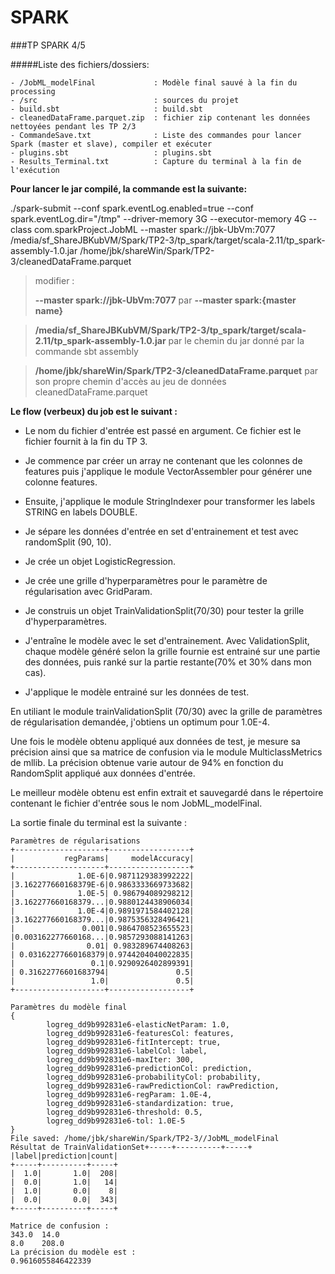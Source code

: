 # SPARK

###TP SPARK 4/5

#####Liste des fichiers/dossiers:

    - /JobML_modelFinal             : Modèle final sauvé à la fin du processing
    - /src                          : sources du projet
    - build.sbt                     : build.sbt
    - cleanedDataFrame.parquet.zip  : fichier zip contenant les données nettoyées pendant les TP 2/3
    - CommandeSave.txt              : Liste des commandes pour lancer Spark (master et slave), compiler et exécuter
    - plugins.sbt                   : plugins.sbt
    - Results_Terminal.txt          : Capture du terminal à la fin de l'exécution



**Pour lancer le jar compilé, la commande est la suivante:**

./spark-submit --conf spark.eventLog.enabled=true --conf spark.eventLog.dir="/tmp" --driver-memory 3G --executor-memory 4G --class com.sparkProject.JobML --master spark://jbk-UbVm:7077 /media/sf_ShareJBKubVM/Spark/TP2-3/tp_spark/target/scala-2.11/tp_spark-assembly-1.0.jar /home/jbk/shareWin/Spark/TP2-3/cleanedDataFrame.parquet

> modifier :
> 
> **--master spark://jbk-UbVm:7077** par **--master spark:{master name}**


> **/media/sf_ShareJBKubVM/Spark/TP2-3/tp_spark/target/scala-2.11/tp_spark-assembly-1.0.jar** par le chemin du jar donné par la commande sbt assembly 

> **/home/jbk/shareWin/Spark/TP2-3/cleanedDataFrame.parquet** par son propre chemin d'accès au jeu de données cleanedDataFrame.parquet



**Le flow (verbeux) du job est le suivant :**

 -  Le nom du fichier d'entrée est passé en argument. Ce fichier est le fichier fournit à la fin du TP 3.

 -  Je commence par créer un array ne contenant que les colonnes de features puis j'applique le module VectorAssembler pour générer une colonne features.

 -  Ensuite, j'applique le module StringIndexer pour transformer les labels STRING en labels DOUBLE.

 -  Je sépare les données d'entrée en set d'entrainement et test avec randomSplit (90, 10).

 -  Je crée un objet LogisticRegression.

 -  Je crée une grille d'hyperparamètres pour le paramètre de régularisation avec GridParam.

 -  Je construis un objet TrainValidationSplit(70/30) pour tester la grille d'hyperparamètres.

 - J'entraîne le modèle avec le set d'entrainement. Avec ValidationSplit, chaque modèle généré selon la grille fournie est entrainé sur une partie des données, puis ranké sur la partie restante(70% et 30% dans mon cas).

 - J'applique le modèle entrainé sur les données de test.


En utiliant le module trainValidationSplit (70/30) avec la grille de paramètres de régularisation demandée, j'obtiens un optimum pour 1.0E-4.

Une fois le modèle obtenu appliqué aux données de test, je mesure sa précision ainsi que sa matrice de confusion via le module MulticlassMetrics de mllib. La précision obtenue varie autour de 94% en fonction du RandomSplit appliqué aux données d'entrée.

Le meilleur modèle obtenu est enfin extrait et sauvegardé dans le répertoire contenant le fichier d'entrée sous le nom JobML_modelFinal.


La sortie finale du terminal est la suivante :

	Paramètres de régularisations
	+--------------------+------------------+
	|           regParams|     modelAccuracy|
	+--------------------+------------------+
	|              1.0E-6|0.9871129383992222|
	|3.162277660168379E-6|0.9863333669733682|
	|              1.0E-5| 0.986794089298212|
	|3.162277660168379...|0.9880124438906034|
	|              1.0E-4|0.9891971584402128|
	|3.162277660168379...|0.9875356328496421|
	|               0.001|0.9864708523655523|
	|0.003162277660168...|0.9857293088141263|
	|                0.01| 0.983289674408263|
	| 0.03162277660168379|0.9744204040022835|
	|                 0.1|0.9290926402899391|
	| 0.31622776601683794|               0.5|
	|                 1.0|               0.5|
	+--------------------+------------------+

	Paramètres du modèle final
	{
        	logreg_dd9b992831e6-elasticNetParam: 1.0,
        	logreg_dd9b992831e6-featuresCol: features,
        	logreg_dd9b992831e6-fitIntercept: true,
        	logreg_dd9b992831e6-labelCol: label,
        	logreg_dd9b992831e6-maxIter: 300,
        	logreg_dd9b992831e6-predictionCol: prediction,
        	logreg_dd9b992831e6-probabilityCol: probability,
        	logreg_dd9b992831e6-rawPredictionCol: rawPrediction,
        	logreg_dd9b992831e6-regParam: 1.0E-4,
        	logreg_dd9b992831e6-standardization: true,
        	logreg_dd9b992831e6-threshold: 0.5,
        	logreg_dd9b992831e6-tol: 1.0E-5
	}
	File saved: /home/jbk/shareWin/Spark/TP2-3//JobML_modelFinal
	Résultat de TrainValidationSet+-----+----------+-----+
	|label|prediction|count|
	+-----+----------+-----+
	|  1.0|       1.0|  208|
	|  0.0|       1.0|   14|
	|  1.0|       0.0|    8|
	|  0.0|       0.0|  343|
	+-----+----------+-----+

	Matrice de confusion : 
	343.0  14.0   
	8.0    208.0  
	La précision du modèle est : 
	0.9616055846422339





